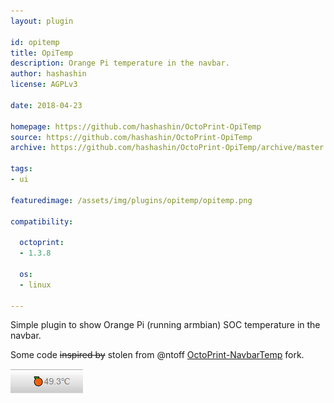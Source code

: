 ```yaml
---
layout: plugin

id: opitemp
title: OpiTemp
description: Orange Pi temperature in the navbar.
author: hashashin
license: AGPLv3

date: 2018-04-23

homepage: https://github.com/hashashin/OctoPrint-OpiTemp
source: https://github.com/hashashin/OctoPrint-OpiTemp
archive: https://github.com/hashashin/OctoPrint-OpiTemp/archive/master.zip

tags:
- ui

featuredimage: /assets/img/plugins/opitemp/opitemp.png

compatibility:

  octoprint:
  - 1.3.8

  os:
  - linux

---
```


Simple plugin to show Orange Pi (running armbian) SOC temperature in the navbar.

Some code ~~inspired by~~ stolen from @ntoff [OctoPrint-NavbarTemp](https://github.com/ntoff/OctoPrint-NavbarTemp) fork.

![screenshot](/assets/img/plugins/opitemp/opitemp.png)

